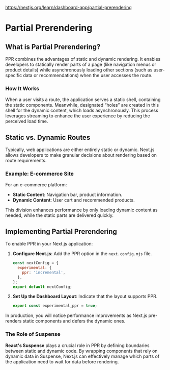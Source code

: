 https://nextjs.org/learn/dashboard-app/partial-prerendering

# Partial Prerendering

## What is Partial Prerendering?

PPR combines the advantages of static and dynamic rendering. It enables developers to statically render parts of a page (like navigation menus or product details) while asynchronously loading other sections (such as user-specific data or recommendations) when the user accesses the route.

### How It Works

When a user visits a route, the application serves a static shell, containing the static components. Meanwhile, designated “holes” are created in this shell for the dynamic content, which loads asynchronously. This process leverages streaming to enhance the user experience by reducing the perceived load time.

## Static vs. Dynamic Routes

Typically, web applications are either entirely static or dynamic. Next.js allows developers to make granular decisions about rendering based on route requirements.

### Example: E-commerce Site

For an e-commerce platform:
- **Static Content**: Navigation bar, product information.
- **Dynamic Content**: User cart and recommended products.

This division enhances performance by only loading dynamic content as needed, while the static parts are delivered quickly.

## Implementing Partial Prerendering

To enable PPR in your Next.js application:

1. **Configure Next.js**: Add the PPR option in the `next.config.mjs` file.
   ```javascript
   const nextConfig = {
     experimental: {
       ppr: 'incremental',
     },
   };
   export default nextConfig;
   ```

2. **Set Up the Dashboard Layout**: Indicate that the layout supports PPR.
   ```javascript
   export const experimental_ppr = true;
   ```

In production, you will notice performance improvements as Next.js pre-renders static components and defers the dynamic ones.

### The Role of Suspense

**React's Suspense** plays a crucial role in PPR by defining boundaries between static and dynamic code. By wrapping components that rely on dynamic data in Suspense, Next.js can effectively manage which parts of the application need to wait for data before rendering.

